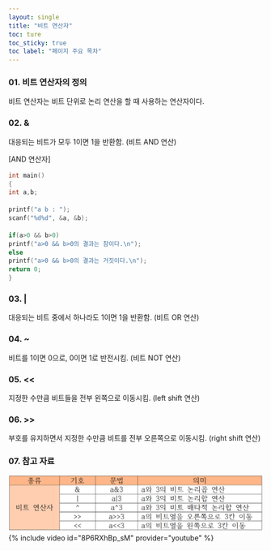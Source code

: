 ```yaml
---
layout: single
title: "비트 연산자"
toc: ture
toc_sticky: true
toc label: "페이지 주요 목차"
---
```

### 01. 비트 연산자의 정의
비트 연산자는 비트 단위로 논리 연산을 할 때 사용하는 연산자이다.

### 02. &
대응되는 비트가 모두 1이면 1을 반환함. (비트 AND 연산)

[AND 연산자]
~~~c
int main()
{
int a,b;

printf("a b : ");
scanf("%d%d", &a, &b);

if(a>0 && b>0)
printf("a>0 && b>0의 결과는 참이다.\n");
else
printf("a>0 && b>0의 결과는 거짓이다.\n");
return 0;
}
~~~ 

### 03. |	
대응되는 비트 중에서 하나라도 1이면 1을 반환함. (비트 OR 연산)

### 04. ~	
비트를 1이면 0으로, 0이면 1로 반전시킴. (비트 NOT 연산)

### 05. <<	
지정한 수만큼 비트들을 전부 왼쪽으로 이동시킴. (left shift 연산)

### 06. >>	
부호를 유지하면서 지정한 수만큼 비트를 전부 오른쪽으로 이동시킴. (right shift 연산)

### 07. 참고 자료
![bitwise operator](/assets/images/9946.png)
{% include video id="8P6RXhBp_sM" provider="youtube" %}
